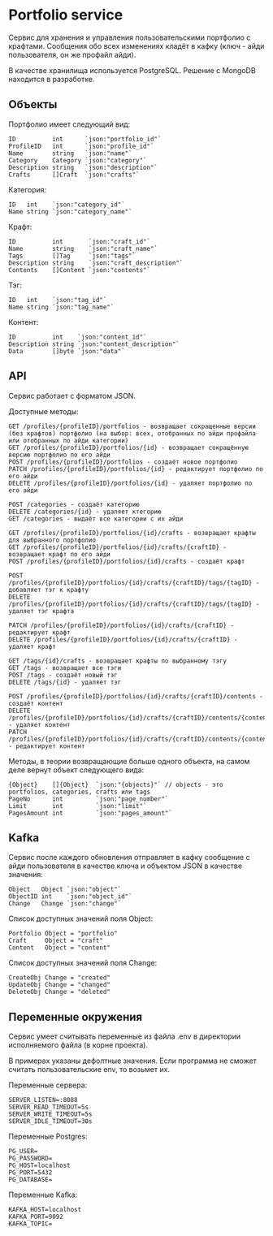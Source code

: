 # Portfolio service
Сервис для хранения и управления пользовательскими портфолио с крафтами. Сообщения обо всех изменениях кладёт в кафку (ключ - айди пользователя, он же профайл айди). 

В качестве хранилища используется PostgreSQL. Решение с MongoDB находится в разработке.

## Объекты

Портфолио имеет следующий вид:

    ID          int      `json:"portfolio_id"`
	ProfileID   int      `json:"profile_id"`
	Name        string   `json:"name"`
	Category    Category `json:"category"`
	Description string   `json:"description"`
	Crafts      []Craft  `json:"crafts"`

Категория:

    ID   int    `json:"category_id"`
    Name string `json:"category_name"`

Крафт:

    ID          int       `json:"craft_id"`
    Name        string    `json:"craft_name"`
    Tags        []Tag     `json:"tags"`
    Description string    `json:"craft_description"`
    Contents    []Content `json:"contents"`

Тэг:

    ID   int    `json:"tag_id"`
    Name string `json:"tag_name"`

Контент:

    ID          int    `json:"content_id"`
    Description string `json:"content_description"`
    Data        []byte `json:"data"`

## API
Сервис работает с форматом JSON.

Доступные методы:

    GET /profiles/{profileID}/portfolios - возвращает сокращенные версии (без крафтов) портфолио (на выбор: всех, отобранных по айди профайла или отобранных по айди категории)
	GET /profiles/{profileID}/portfolios/{id} - возвращает сокращённую версию портфолио по его айди
	POST /profiles/{profileID}/portfolios - создаёт новое портфолио 
	PATCH /profiles/{profileID}/portfolios/{id} - редактирует портфолио по его айди
	DELETE /profiles/{profileID}/portfolios/{id} - удаляет портфолио по его айди

	POST /categories - создаёт категорию
	DELETE /categories/{id} - удаляет ктегорию
	GET /categories - выдаёт все категории с их айди

	GET /profiles/{profileID}/portfolios/{id}/crafts - возвращает крафты для выбранного портфолио 
	GET /profiles/{profileID}/portfolios/{id}/crafts/{craftID} - возвращает крафт по его айди
	POST /profiles/{profileID}/portfolios/{id}/crafts - создаёт крафт

	POST /profiles/{profileID}/portfolios/{id}/crafts/{craftID}/tags/{tagID} - добавляет тэг к крафту
	DELETE /profiles/{profileID}/portfolios/{id}/crafts/{craftID}/tags/{tagID} - удаляет тэг крафта

	PATCH /profiles/{profileID}/portfolios/{id}/crafts/{craftID} - редактирует крафт
	DELETE /profiles/{profileID}/portfolios/{id}/crafts/{craftID} - удаляет крафт

	GET /tags/{id}/crafts - возвращает крафты по выбранному тэгу
	GET /tags - возвращает все тэги
	POST /tags - создаёт новый тэг
	DELETE /tags/{id} - удаляет тэг

	POST /profiles/{profileID}/portfolios/{id}/crafts/{craftID}/contents - создаёт контент
	DELETE /profiles/{profileID}/portfolios/{id}/crafts/{craftID}/contents/{contentID} - удаляет контент
	PATCH /profiles/{profileID}/portfolios/{id}/crafts/{craftID}/contents/{contentID} - редактирует контент

Методы, в теории возвращающие больше одного объекта, на самом деле вернут объект следующего вида:

	{Object}    []{Object}  `json:"{objects}"` // objects - это portfolios, categories, crafts или tags
	PageNo      int         `json:"page_number"`
	Limit       int         `json:"limit"`
	PagesAmount int         `json:"pages_amount"`

## Kafka
Сервис после каждого обновления отправляет в кафку сообщение с айди пользователя в качестве ключа и объектом JSON в качестве значения:

    Object   Object `json:"object"` 
    ObjectID int    `json:"object_id"`
    Change   Change `json:"change"` 

Список доступных значений поля Object:

    Portfolio Object = "portfolio"
	Craft     Object = "craft"
	Content   Object = "content"

Список доступных значений поля Change:

    CreateObj Change = "created"
	UpdateObj Change = "changed"
	DeleteObj Change = "deleted"

## Переменные окружения

Сервис умеет считывать переменные из файла .env в директории исполняемого файла (в корне проекта).

В примерах указаны дефолтные значения. Если программа не сможет считать пользовательские env, то возьмет их.

Переменные сервера:

    SERVER_LISTEN=:8088
    SERVER_READ_TIMEOUT=5s
    SERVER_WRITE_TIMEOUT=5s
    SERVER_IDLE_TIMEOUT=30s

Переменные Postgres:

    PG_USER=
	PG_PASSWORD=
	PG_HOST=localhost
	PG_PORT=5432
	PG_DATABASE=

Переменные Kafka:

    KAFKA_HOST=localhost
	KAFKA_PORT=9092
	KAFKA_TOPIC=